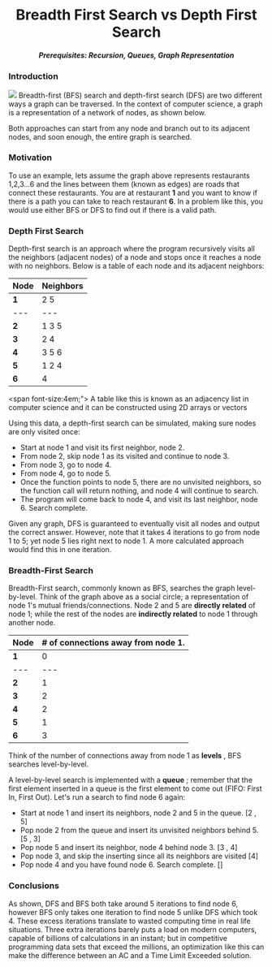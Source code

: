 # <div align="center">**Breadth First Search vs Depth First Search**

##### <div align="center"> **Prerequisites: Recursion, Queues, Graph Representation**

###  **Introduction**

 ![](RackMultipart20200422-4-hytfpc_html_610487326e0daad3.png) Breadth-first (BFS) search and depth-first search (DFS) are two different ways a graph can be traversed. In the context of computer science, a graph is a representation of a network of nodes, as shown below.

Both approaches can start from any node and branch out to its adjacent nodes, and soon enough, the entire graph is searched.

### **Motivation**

To use an example, lets assume the graph above represents restaurants 1,2,3...6 and the lines between them (known as edges) are roads that connect these restaurants. You are at restaurant **1** and you want to know if there is a path you can take to reach restaurant **6**. In a problem like this, you would use either BFS or DFS to find out if there is a valid path.

### **Depth First Search**

Depth-first search is an approach where the program recursively visits all the neighbors (adjacent nodes) of a node and stops once it reaches a node with no neighbors. Below is a table of each node and its adjacent neighbors:

| Node | Neighbors |
| --- | --- |
| **1** | 2 5 |
| --- | --- |
| **2** | 1 3 5 |
| **3** | 2 4 |
| **4** | 3 5 6 |
| **5** | 1 2 4 |
| **6** | 4 |
<span font-size:4em;"> A table like this is known as an adjacency list in computer science
and it can be constructed using 2D arrays or vectors </span>

Using this data, a depth-first search can be simulated, making sure nodes are only visited once:

- Start at node 1 and visit its first neighbor, node 2.
- From node 2, skip node 1 as its visited and continue to node 3.
- From node 3, go to node 4.
- From node 4, go to node 5.
- Once the function points to node 5, there are no unvisited neighbors, so the function call will return nothing, and node 4 will continue to search.
- The program will come back to node 4, and visit its last neighbor, node 6. Search complete.

Given any graph, DFS is guaranteed to eventually visit all nodes and output the correct answer. However, note that it takes 4 iterations to go from node 1 to 5; yet node 5 lies right next to node 1. A more calculated approach would find this in one iteration.

### **Breadth-First Search**

Breadth-First search, commonly known as BFS, searches the graph level-by-level. Think of the graph above as a social circle; a representation of node 1&#39;s mutual friends/connections. Node 2 and 5 are **directly related** of node 1; while the rest of the nodes are **indirectly related** to node 1 through another node.


| Node | # of connections away from node 1. |
| --- | --- |
| **1** | 0 |
| --- | --- |
| **2** | 1 |
| **3** | 2 |
| **4** | 2 |
| **5** | 1 |
| **6** | 3 |
Think of the number of connections away from
node 1 as **levels** , BFS searches level-by-level.

A level-by-level search is implemented with a **queue** ; remember that the first element inserted in a queue is the first element to come out (FIFO: First In, First Out). Let&#39;s run a search to find node 6 again:

- Start at node 1 and insert its neighbors, node 2 and 5 in the queue. [2 , 5]
- Pop node 2 from the queue and insert its unvisited neighbors behind 5. [5 , 3]
- Pop node 5 and insert its neighbor, node 4 behind node 3. [3 , 4]
- Pop node 3, and skip the inserting since all its neighbors are visited [4]
- Pop node 4 and you have found node 6. Search complete. []

### **Conclusions**

As shown, DFS and BFS both take around 5 iterations to find node 6, however BFS only takes one iteration to find node 5 unlike DFS which took 4. These excess iterations translate to wasted computing time in real life situations. Three extra iterations barely puts a load on modern computers, capable of billions of calculations in an instant; but in competitive programming data sets that exceed the millions, an optimization like this can make the difference between an AC and a Time Limit Exceeded solution.
